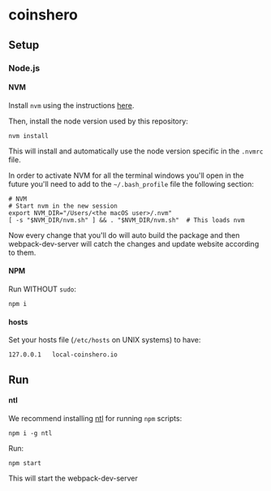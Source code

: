# coinshero

## Setup

### Node.js
#### NVM
Install ```nvm``` using the instructions [here](https://github.com/creationix/nvm#install-script).

Then, install the node version used by this repository:
```shell
nvm install
```

This will install and automatically use the node version specific in the `.nvmrc` file. 

In order to activate NVM for all the terminal windows you'll open in the future you'll need to add to the ```~/.bash_profile``` file the following section:
```shell
# NVM
# Start nvm in the new session
export NVM_DIR="/Users/<the macOS user>/.nvm"
[ -s "$NVM_DIR/nvm.sh" ] && . "$NVM_DIR/nvm.sh"  # This loads nvm
```

Now every change that you'll do will auto build the package and then webpack-dev-server will catch the changes and update website according to them.

#### NPM

Run WITHOUT `sudo`:
```shell
npm i
```

#### hosts
Set your hosts file (`/etc/hosts` on UNIX systems) to have:
```
127.0.0.1   local-coinshero.io
```

## Run

#### ntl
We recommend installing [ntl](https://www.npmjs.com/package/ntl) for running `npm` scripts:
```shell
npm i -g ntl
```

Run:
```shell
npm start
```

This will start the webpack-dev-server
